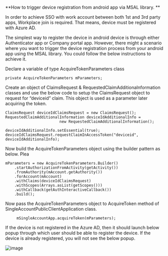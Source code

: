 **How to trigger device registration from android app via MSAL library. **

In order to achieve SSO with work account between both 1st and 3rd party apps, Workplace join is required. That means, device must be registered with Azure AD.

The simplest way to register the device in android device is through either Authenticator app or Company portal app. However, there might a scenario where you want to trigger the device registration process from your android app using the MSAL library. You could follow the below instructions to achieve it. 

Declare a variable of type AcquireTokenParameters class 

	private AcquireTokenParameters mParameters;

Create an object of ClaimsRequest & RequestedClaimAdditionaInformation classes and use the below code to setup the ClaimsRequest object to request for “deviceid” claim. This object is used as a parameter later acquiring the token. 

	ClaimsRequest deviceIdClaimsRequest = new ClaimsRequest();
	RequestedClaimAdditionalInformation deviceIdAdditionalInfo =
						    new RequestedClaimAdditionalInformation();

	deviceIdAdditionalInfo.setEssential(true);
	deviceIdClaimsRequest.requestClaimInAccessToken("deviceid", deviceIdAdditionalInfo);

Now build the AcquireTokenParameters object using the builder pattern as below. Plea

	mParameters = new AcquireTokenParameters.Builder()
		.startAuthorizationFromActivity(getActivity())
		.fromAuthority(mAccount.getAuthority())
		.forAccount(mAccount)
		.withClaims(deviceIdClaimsRequest)
		.withScopes(Arrays.asList(getScopes()))
		.withCallback(getAuthInteractiveCallback())
		.build();

Now pass the AcquireTokenParameters object to AcquireToken method of SingleAccountPublicClientApplication class. 

	     mSingleAccountApp.acquireToken(mParameters);

If the device is not registered in the Azure AD, then it should launch below popup through which user should be able to register the device. If the device is already registered, you will not see the below popup. 

 
![image](https://user-images.githubusercontent.com/62542910/137879022-2f762177-f8e7-4980-910b-a97d47a7aa10.png)


